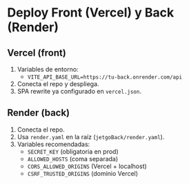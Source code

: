 # Deploy Front (Vercel) y Back (Render)

## Vercel (front)

1. Variables de entorno:
   - `VITE_API_BASE_URL=https://tu-back.onrender.com/api`
2. Conecta el repo y despliega.
3. SPA rewrite ya configurado en `vercel.json`.

## Render (back)

1. Conecta el repo.
2. Usa `render.yaml` en la raíz (`jetgoBack/render.yaml`).
3. Variables recomendadas:
   - `SECRET_KEY` (obligatoria en prod)
   - `ALLOWED_HOSTS` (coma separada)
   - `CORS_ALLOWED_ORIGINS` (Vercel + localhost)
   - `CSRF_TRUSTED_ORIGINS` (dominio Vercel)
